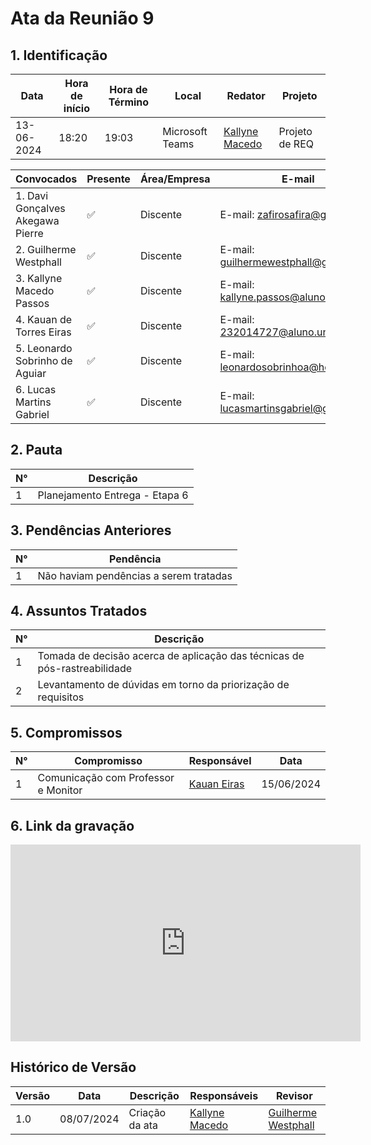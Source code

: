 # **Ata da Reunião 9**

## 1. Identificação

| Data       | Hora de início | Hora de Término | Local           | Redator                                          | Projeto        |
|------------|----------------|-----------------|-----------------|--------------------------------------------------|----------------|
| 13-06-2024 | 18:20          | 19:03           | Microsoft Teams | [Kallyne Macedo](https://github.com/kalipasssos) | Projeto de REQ |

| Convocados                       | Presente | Área/Empresa | E-mail                                                                        |
|----------------------------------|----------|--------------|-------------------------------------------------------------------------------|
| 1. Davi Gonçalves Akegawa Pierre | ✅        | Discente     | E-mail: [zafirosafira@gmail.com](mailto:zafirosafira@gmail.com)               |
| 2. Guilherme Westphall           | ✅        | Discente     | E-mail: [guilhermewestphall@gmail.com](mailto:guilhermewestphall@gmail.com)   |
| 3. Kallyne Macedo Passos         | ✅        | Discente     | E-mail: [kallyne.passos@aluno.unb.br](mailto:kallyne.passos@aluno.unb.br)     |
| 4. Kauan de Torres Eiras         | ✅        | Discente     | E-mail: [232014727@aluno.unb.br](mailto:232014727@aluno.unb.br)               |
| 5. Leonardo Sobrinho de Aguiar   | ✅        | Discente     | E-mail: [leonardosobrinhoa@hotmail.com](mailto:leonardosobrinhoa@hotmail.com) |
| 6. Lucas Martins Gabriel         | ✅        | Discente     | E-mail: [lucasmartinsgabriel@gmail.com](mailto:lucasmartinsgabriel@gmail.com) |

## 2. Pauta

| N° | Descrição                      |
|----|--------------------------------|
| 1  | Planejamento Entrega - Etapa 6 |
                     
## 3. Pendências Anteriores

| N° | Pendência                              |
|----|----------------------------------------|
| 1  | Não haviam pendências a serem tratadas |


## 4. Assuntos Tratados

| N° | Descrição                                                                 |
|----|---------------------------------------------------------------------------|
| 1  | Tomada de decisão acerca de aplicação das técnicas de pós-rastreabilidade |
| 2  | Levantamento de dúvidas em torno da priorização de requisitos             |


## 5. Compromissos

| N° | Compromisso                         | Responsável                                  | Data       |
|----|-------------------------------------|----------------------------------------------|------------|
| 1  | Comunicação com Professor e Monitor | [Kauan Eiras](https://github.com/kauaneiras) | 15/06/2024 |


## 6. Link da gravação

<iframe width="560" height="315" src="https://www.youtube.com/embed/xIZxCU4inkM?si=QSmxeJLNFzSwn1f6" title="YouTube video player" frameborder="0" allow="accelerometer; autoplay; clipboard-write; encrypted-media; gyroscope; picture-in-picture; web-share" referrerpolicy="strict-origin-when-cross-origin" allowfullscreen></iframe>

## Histórico de Versão

| Versão | Data       | Descrição      | Responsáveis                                     | Revisor                                         |
|--------|------------|----------------|--------------------------------------------------|-------------------------------------------------|
| 1.0    | 08/07/2024 | Criação da ata | [Kallyne Macedo](https://github.com/kalipasssos) | [Guilherme Westphall](https://github.com/west7) |